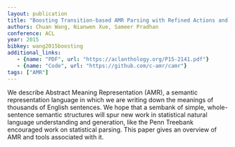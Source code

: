 ```yaml
---
layout: publication
title: "Boosting Transition-based AMR Parsing with Refined Actions and Auxiliary Analyzers"
authors: Chuan Wang, Nianwen Xue, Sameer Pradhan
conference: ACL
year: 2015
bibkey: wang2015boosting
additional_links:
   - {name: "PDF", url: "https://aclanthology.org/P15-2141.pdf"}
   - {name: "Code", url: "https://github.com/c-amr/camr"}
tags: ["AMR"]
---
```

We describe Abstract Meaning Representation (AMR), a semantic representation language in which we are writing down the meanings of thousands of English sentences. We hope that a sembank of simple, whole-sentence semantic structures will spur new work in statistical natural language understanding and generation, like the Penn Treebank encouraged work on
statistical parsing. This paper gives an overview of AMR and tools associated with it.
